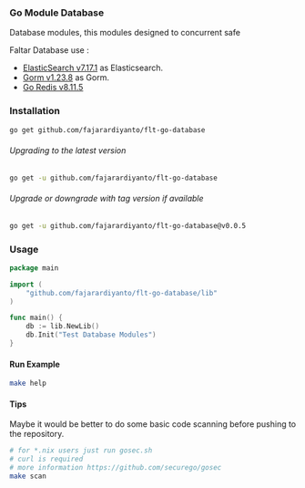 ### Go Module Database
Database modules, this modules designed to concurrent safe

Faltar Database use :
- [ElasticSearch v7.17.1](https://github.com/elastic/go-elasticsearch) as Elasticsearch.
- [Gorm v1.23.8](https://gorm.io) as Gorm.
- [Go Redis v8.11.5](https://github.com/go-redis/redis)

### Installation
```sh
go get github.com/fajarardiyanto/flt-go-database
```

###### Upgrading to the latest version
```sh
go get -u github.com/fajarardiyanto/flt-go-database
```

###### Upgrade or downgrade with tag version if available
```sh
go get -u github.com/fajarardiyanto/flt-go-database@v0.0.5
```

### Usage
```go
package main

import (
	"github.com/fajarardiyanto/flt-go-database/lib"
)

func main() {
	db := lib.NewLib()
	db.Init("Test Database Modules")
}

```

#### Run Example
```sh
make help
```

#### Tips
Maybe it would be better to do some basic code scanning before pushing to the repository.
```sh
# for *.nix users just run gosec.sh
# curl is required
# more information https://github.com/securego/gosec
make scan
```